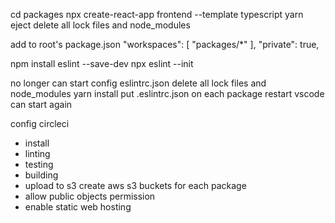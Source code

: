 cd packages
npx create-react-app frontend --template typescript
yarn eject
delete all lock files and node_modules

add to root's package.json
  "workspaces": [
    "packages/*"
  ],
  "private": true,

npm install eslint --save-dev
npx eslint --init

no longer can start
config eslintrc.json
delete all lock files and node_modules
yarn install
put .eslintrc.json on each package
restart vscode
can start again

config circleci
  - install
  - linting
  - testing
  - building
  - upload to s3
create aws s3 buckets for each package
  - allow public objects permission
  - enable static web hosting
